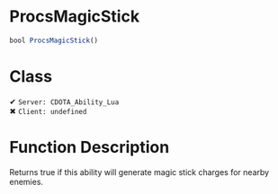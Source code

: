 # ProcsMagicStick
```js
bool ProcsMagicStick()
```
# Class
✔ `Server: CDOTA_Ability_Lua`  
✖ `Client: undefined`  

# Function Description
Returns true if this ability will generate magic stick charges for nearby enemies.
